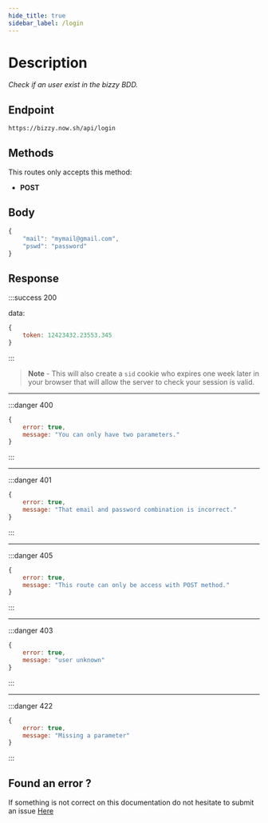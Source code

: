 ```yaml
---
hide_title: true
sidebar_label: /login
---
```


# Description
*Check if an user exist in the bizzy BDD.*

## Endpoint
```
https://bizzy.now.sh/api/login
```

## Methods
This routes only accepts this method:

* **POST**


## Body
```js
{
    "mail": "mymail@gmail.com",
    "pswd": "password"
}
```

## Response
:::success 200

data:
```js
{
    token: 12423432.23553.345
}
```
:::

> **Note** - This will also create a `sid` cookie who expires one week later in your browser that will allow the server to check your session is valid.

---

:::danger 400
```js
{
    error: true,
    message: "You can only have two parameters."
}
```
:::

---

:::danger 401
```js
{
    error: true,
    message: "That email and password combination is incorrect."
}
```
:::

---

:::danger 405
```js
{
    error: true,
    message: "This route can only be access with POST method."
}
```
:::

---

:::danger 403
```js
{
    error: true,
    message: "user unknown"
}
```
:::

---

:::danger 422
```js
{
    error: true,
    message: "Missing a parameter"
}
```
:::

## Found an error ?
If something is not correct on this documentation do not hesitate to submit an issue [Here](https://github.com/luctst/bizzy-docs/issues)
